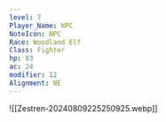 ```yaml
---
level: 7
Player_Name: NPC
NoteIcon: NPC
Race: Woodland Elf
Class: Fighter
hp: 83
ac: 24
modifier: 12
Alignment: NE
---
```

![[Zestren-20240809225250925.webp]]